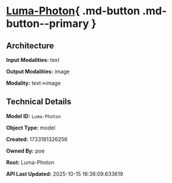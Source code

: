 # [Luma-Photon](https://poe.com/Luma-Photon){ .md-button .md-button--primary }

## Architecture

**Input Modalities:** text

**Output Modalities:** image

**Modality:** text->image


## Technical Details

**Model ID:** `Luma-Photon`

**Object Type:** model

**Created:** 1733181326256

**Owned By:** poe

**Root:** Luma-Photon

**API Last Updated:** 2025-10-15 16:36:09.633619
